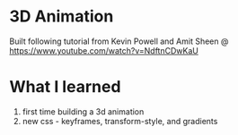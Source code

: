 # 3D Animation
Built following tutorial from Kevin Powell and Amit Sheen @ https://www.youtube.com/watch?v=NdftnCDwKaU

# What I learned
1. first time building a 3d animation
2. new css - keyframes, transform-style, and gradients